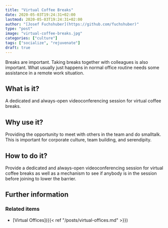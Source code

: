 ```yaml
---
title: "Virtual Coffee Breaks"
date: 2020-05-03T19:24:31+02:00
lastmod: 2020-05-03T19:24:31+02:00
author: "[Josef Fuchshuber](https://github.com/fuchshuber)"
type: "post"
image: "virtual-coffee-breaks.jpg"
categories: ["culture"]
tags: ["socialize", "rejuvenate"]
draft: true
---
```


Breaks are important. Taking breaks together with colleagues is also important. What usually just happens in normal office routine needs some assistance in a remote work situation.
<!--more-->

## What is it?

A dedicated and always-open videoconferencing session for virtual coffee breaks.

## Why use it?

Providing the opportunity to meet with others in the team and do smalltalk. This is important for corporate culture, team building, and serendipity.

## How to do it?

Provide a dedicated and always-open videoconferencing session for virtual coffee breaks as well as a mechanism to see if anybody is in the session before joining to lower the barrier.

## Further information

### Related items

* [Virtual Offices]({{< ref "/posts/virtual-offices.md" >}})
